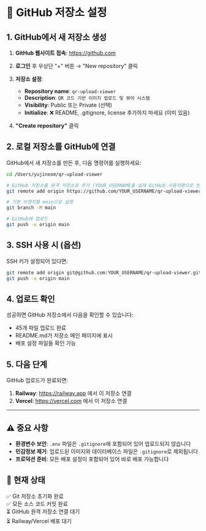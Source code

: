 # 🔧 GitHub 저장소 설정

## 1. GitHub에서 새 저장소 생성

1. **GitHub 웹사이트 접속**: https://github.com
2. **로그인** 후 우상단 "+" 버튼 → "New repository" 클릭
3. **저장소 설정**:
   - **Repository name**: `qr-upload-viewer`
   - **Description**: `QR 코드 기반 이미지 업로드 및 뷰어 시스템`
   - **Visibility**: Public 또는 Private (선택)
   - **Initialize**: ❌ README, .gitignore, license 추가하지 마세요 (이미 있음)

4. **"Create repository"** 클릭

## 2. 로컬 저장소를 GitHub에 연결

GitHub에서 새 저장소를 만든 후, 다음 명령어를 실행하세요:

```bash
cd /Users/yujineom/qr-upload-viewer

# GitHub 저장소를 원격 저장소로 추가 (YOUR_USERNAME을 실제 GitHub 사용자명으로 변경)
git remote add origin https://github.com/YOUR_USERNAME/qr-upload-viewer.git

# 기본 브랜치를 main으로 설정
git branch -M main

# GitHub에 업로드
git push -u origin main
```

## 3. SSH 사용 시 (옵션)

SSH 키가 설정되어 있다면:

```bash
git remote add origin git@github.com:YOUR_USERNAME/qr-upload-viewer.git
git push -u origin main
```

## 4. 업로드 확인

성공하면 GitHub 저장소에서 다음을 확인할 수 있습니다:
- 45개 파일 업로드 완료
- README.md가 저장소 메인 페이지에 표시
- 배포 설정 파일들 확인 가능

## 5. 다음 단계

GitHub 업로드가 완료되면:
1. **Railway**: https://railway.app 에서 이 저장소 연결
2. **Vercel**: https://vercel.com 에서 이 저장소 연결

---

## ⚠️ 중요 사항

- **환경변수 보안**: `.env` 파일은 `.gitignore`에 포함되어 있어 업로드되지 않습니다
- **민감정보 제거**: 업로드된 이미지와 데이터베이스 파일은 `.gitignore`로 제외됩니다
- **프로덕션 준비**: 모든 배포 설정이 포함되어 있어 바로 배포 가능합니다

## 🎯 현재 상태

✅ Git 저장소 초기화 완료  
✅ 모든 소스 코드 커밋 완료  
⏳ GitHub 원격 저장소 연결 대기  
⏳ Railway/Vercel 배포 대기